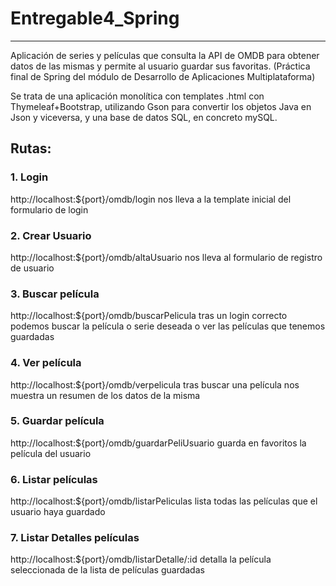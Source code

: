 # Entregable4_Spring
---
Aplicación de series y películas que consulta la API de OMDB para obtener datos de las mismas y permite al usuario guardar sus favoritas.
(Práctica final de Spring del módulo de Desarrollo de Aplicaciones Multiplataforma)

Se trata de una aplicación monolítica con templates .html con Thymeleaf+Bootstrap, utilizando Gson para convertir los objetos Java en Json y viceversa, y
una base de datos SQL, en concreto mySQL.

## Rutas:

### 1. Login
http://localhost:${port}/omdb/login nos lleva a la template inicial del formulario de login

### 2. Crear Usuario
http://localhost:${port}/omdb/altaUsuario nos lleva al formulario de registro de usuario

### 3. Buscar película
http://localhost:${port}/omdb/buscarPelicula tras un login correcto podemos buscar la película o serie deseada o ver las películas que tenemos guardadas

### 4. Ver película
http://localhost:${port}/omdb/verpelicula tras buscar una película nos muestra un resumen de los datos de la misma

### 5. Guardar película
http://localhost:${port}/omdb/guardarPeliUsuario guarda en favoritos la película del usuario

### 6. Listar películas
http://localhost:${port}/omdb/listarPeliculas lista todas las películas que el usuario haya guardado

### 7. Listar Detalles películas
http://localhost:${port}/omdb/listarDetalle/:id detalla la película seleccionada de la lista de películas guardadas
